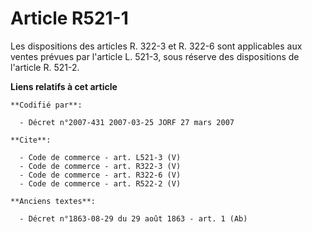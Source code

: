 # Article R521-1

Les dispositions des articles R. 322-3 et R. 322-6 sont applicables aux ventes prévues par l'article L. 521-3, sous réserve
des dispositions de l'article R. 521-2.

**Liens relatifs à cet article**

	**Codifié par**:

	  - Décret n°2007-431 2007-03-25 JORF 27 mars 2007

	**Cite**:

	  - Code de commerce - art. L521-3 (V)
	  - Code de commerce - art. R322-3 (V)
	  - Code de commerce - art. R322-6 (V)
	  - Code de commerce - art. R522-2 (V)

	**Anciens textes**:

	  - Décret n°1863-08-29 du 29 août 1863 - art. 1 (Ab)
